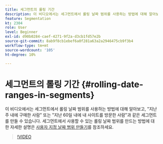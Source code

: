 ```yaml
---
title: 세그먼트의 롤링 기간
description: 이 비디오에서는 세그먼트에서 롤링 날짜 범위를 사용하는 방법에 대해 알아보고, "지난 주 내에 구매한 사람" 또는 "지난 60일 내에 내 사이트를 방문한 사람"과 같은 세그먼트를 만들 수 있습니다.
feature: Segmentation
kt: 2304
role: User
level: Beginner
exl-id: d90b0284-caef-4271-9f2a-d3cb1fd57e2b
source-git-commit: 8ab9f8cb1ebef6a0f281a63a2a2946475cb9f3b4
workflow-type: tm+mt
source-wordcount: '105'
ht-degree: 10%

---
```


# 세그먼트의 롤링 기간 {#rolling-date-ranges-in-segments}

이 비디오에서는 세그먼트에서 롤링 날짜 범위를 사용하는 방법에 대해 알아보고, &quot;지난 주 내에 구매한 사람&quot; 또는 &quot;지난 60일 내에 내 사이트를 방문한 사람&quot;과 같은 세그먼트를 만들 수 있습니다. 세그먼트에서 사용할 수 있는 롤링 날짜 범위를 만드는 방법에 대한 자세한 설명은 [사용자 지정 날짜 범위 만들기](https://experienceleague.adobe.com/docs/analytics/analyze/analysis-workspace/components/calendar-date-ranges/custom-date-ranges.html?lang=ko)를 참조하세요.

>[!VIDEO](https://video.tv.adobe.com/v/25403/?quality=12&learn=on)
